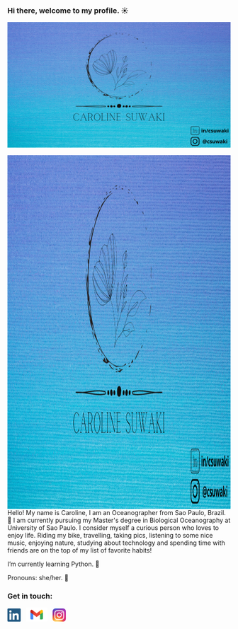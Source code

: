 ### Hi there, welcome to my profile. :sunny:

![alt text](./images/covergit.png)

<a href="./images/covergit.png"><img src="https://github.com/csuwaki/csuwaki/blob/main/images/covergit.png" align="left" height="800" width="4000" ></a>

Hello! My name is Caroline, I am an Oceanographer from Sao Paulo, Brazil. :ocean: I am currently pursuing my Master's degree in Biological Oceanography at University of Sao Paulo. I consider myself a curious person who loves to enjoy life. Riding my bike, travelling, taking pics, listening to some nice music, enjoying nature, studying about technology and spending time with friends are on the top of my list of favorite habits! 

I’m currently learning Python. :snake:


Pronouns: she/her. :girl:


### Get in touch:

<a href="https://www.linkedin.com/in/csuwaki/"><img height="30" src="https://github.com/csuwaki/csuwaki/blob/main/images/linkedin.png"></a>&nbsp;&nbsp;
<a href="mailto:csuwaki@gmail.com"><img height="32" src="https://github.com/csuwaki/csuwaki/blob/main/images/Gmail-Logo.wine.svg"></a>&nbsp;&nbsp;
<a href="https://www.instagram.com/csuwaki/"><img height="30" src="https://github.com/csuwaki/csuwaki/blob/main/images/insta.png"></a>&nbsp;&nbsp;



